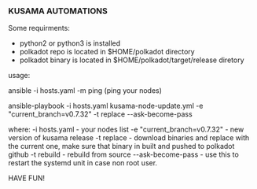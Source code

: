 ### KUSAMA AUTOMATIONS ###

Some requirments:
* python2 or python3 is installed
* polkadot repo is located in $HOME/polkadot directory
* polkadot binary is located in $HOME/polkadot/target/release diretory

usage:

ansible -i hosts.yaml -m ping (ping your nodes)

ansible-playbook -i hosts.yaml kusama-node-update.yml -e "current_branch=v0.7.32" -t replace --ask-become-pass

where:
-i hosts.yaml - your nodes list
-e "current_branch=v0.7.32" - new version of kusama release
-t replace - download binaries and replace with the current one, make sure that binary in built and pushed to polkadot github
-t rebuild - rebuild from source
--ask-become-pass - use this to restart the systemd unit in case non root user.

HAVE FUN!
